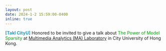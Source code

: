 ```yaml
---
layout: post
date: 2024-1-2 15:59:00-0400
inline: true
---
```


<span style="color:#2698BA;"><b>[Takl CityU]</b>   </span>  Honored to be invited to give a talk about <font color=009f06>The Power of Model Sparsity</font> at  [Multimedia Analytics (MA) Laboratory](https://kedema.org/Members.html) in City University of Hong Kong.

